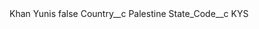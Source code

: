 <?xml version="1.0" encoding="UTF-8"?>
<CustomMetadata xmlns="http://soap.sforce.com/2006/04/metadata" xmlns:xsi="http://www.w3.org/2001/XMLSchema-instance" xmlns:xsd="http://www.w3.org/2001/XMLSchema">
    <label>Khan Yunis</label>
    <protected>false</protected>
    <values>
        <field>Country__c</field>
        <value xsi:type="xsd:string">Palestine</value>
    </values>
    <values>
        <field>State_Code__c</field>
        <value xsi:type="xsd:string">KYS</value>
    </values>
</CustomMetadata>
